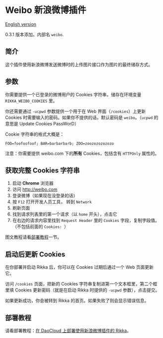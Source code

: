 # Weibo 新浪微博插件

[English version][version-en]

0.3.1 版本添加。内部名 `weibo`.

## 简介

这个插件使用新浪微博发送微博时的上传图片接口作为图片的最终储存方式。

## 参数

你需要提供一个已登录的微博用户的 Cookies 字符串，储存在环境变量 `RIKKA_WEIBO_COOKIES` 里。

你还需要通过 `-ucpwd` 参数提供一个用于在 Web 界面（`/cookies`）上更新 Cookies 时需要输入的密码。如果你不提供的话，默认密码是 `weibo`。（`ucpwd` 的意思是 Update Cookies PassWorD）

Cookie 字符串的格式大概是：

```text
FOO=foofoofoof; BAR=barbarbarb; ZOO=zoozozozozozo
```

注意：你需要提供 weibo.com 下的**所有** Cookies，包括含有 `HTTPOnly` 属性的。

## 获取完整 Cookies 字符串

1. 启动 **Chrome** 浏览器
2. 访问 http://weibo.com
3. 登录微博（如果现在没登录的话）
4. 按 `F12` 打开开发人员工具， 转到 `Network`
5. 刷新页面
6. 找到请求列表里的第一个请求（以 `home` 开头），点击它
7. 在右边的请求内容里找到 `Request Header` 里的 `Cookies` 字段，复制字段值。（不包括前面的 `Cookies: `）

图文教程请看[部署教程](#部署教程)一节。

## 启动后更新 Cookies

在你部署并启动 Rikka 后，你可以在 Cookies 过期后通过一个 Web 页面更新它。

访问 `/cookies` 页面，把新的 Cookies 字符串复制进第一个文本框里，第二个框里填 Cookies 更新密码（就是在启动 Rikka 时提供的 `-ucpwd` 参数），点击提交。

如果更新成功，你会被转到 Rikka 的首页。如果失败了则会显示错误信息。

## 部署教程

请看部署教程：[在 DaoCloud 上部署使用新浪微博插件的 Rikka][weibo-plugin-guide]。

[version-en]: https://github.com/7sDream/rikka/blob/master/plugins/weibo/README.md
[weibo-plugin-guide]: https://github.com/7sDream/rikka/wiki/%E4%BD%BF%E7%94%A8%E6%96%B0%E6%B5%AA%E5%BE%AE%E5%8D%9A%E6%8F%92%E4%BB%B6

